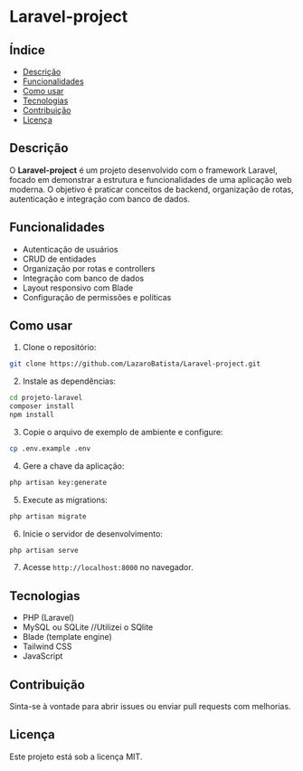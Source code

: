 # Laravel-project

## Índice
- [Descrição](#descrição)
- [Funcionalidades](#funcionalidades)
- [Como usar](#como-usar)
- [Tecnologias](#tecnologias)
- [Contribuição](#contribuição)
- [Licença](#licença)

## Descrição
O **Laravel-project** é um projeto desenvolvido com o framework Laravel, focado em demonstrar a estrutura e funcionalidades de uma aplicação web moderna. O objetivo é praticar conceitos de backend, organização de rotas, autenticação e integração com banco de dados.

## Funcionalidades
- Autenticação de usuários
- CRUD de entidades
- Organização por rotas e controllers
- Integração com banco de dados
- Layout responsivo com Blade
- Configuração de permissões e políticas

## Como usar
1. Clone o repositório:
```bash
git clone https://github.com/LazaroBatista/Laravel-project.git
```
2. Instale as dependências:
```bash
cd projeto-laravel
composer install
npm install
```
3. Copie o arquivo de exemplo de ambiente e configure:
```bash
cp .env.example .env
```
4. Gere a chave da aplicação:
```bash
php artisan key:generate
```
5. Execute as migrations:
```bash
php artisan migrate
```
6. Inicie o servidor de desenvolvimento:
```bash
php artisan serve
```
7. Acesse `http://localhost:8000` no navegador.

## Tecnologias
- PHP (Laravel)
- MySQL ou SQLite //Utilizei o SQlite
- Blade (template engine)
- Tailwind CSS
- JavaScript

## Contribuição
Sinta-se à vontade para abrir issues ou enviar pull requests com melhorias.

## Licença
Este projeto está sob a licença MIT.
